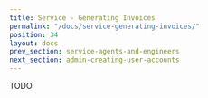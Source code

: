 ```yaml
---
title: Service - Generating Invoices
permalink: "/docs/service-generating-invoices/"
position: 34
layout: docs
prev_section: service-agents-and-engineers
next_section: admin-creating-user-accounts
---
```


TODO
